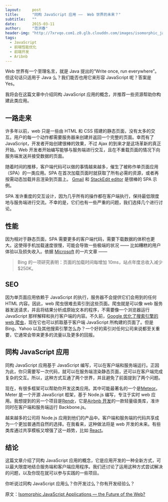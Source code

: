 ```yaml
---
layout:     post
title:      "同构 JavaScript 应用 ——  Web 世界的未来？"
subtitle:   ""
date:       2015-03-11
author:     "范洪春"
header-img: "http://7xrvqo.com1.z0.glb.clouddn.com/images/isomorphic_javascript_applications_the_future_of_the_web.b419b512.jpg"
tags:
  - JavaScript
  - 前端性能优化
  - 前端开发
  - Aribnb
---
```


Web 世界有一个至理名言，就是 Java 提出的“Write once, run everywhere”。但这句话只适用于 Java 么？我们能否也用它来形容 JavaScript 呢？答案是 Yes。

我将会在这篇文章中介绍同构 JavaScript 应用的概念，并推荐一些资源帮助你构建此类应用。

## 一路走来

许多年以前，web 只是一些由 HTML 和 CSS 搭建的静态页面，没有太多的交互。用户的每一个动作都需要服务器来创建并返回一个完整的页面。幸而有了 JavaScript，开发者开始创建很棒的效果，不过 Ajax 的到来才是这场革新的真正开始。Web 开发者开始编写能够与服务端进行交互，且在不重载页面的情况下向服务端发送并接受数据的页面。

随着时间的推移，客户端代码可以做的事情越来越多，催生了被称作单页面应用（SPA）的一类应用。SPA 在首次加载页面时就获取了所有必需的资源，或者再按需动态加载并且渲染到页面上。 [Gmail](https://mail.google.com/) 和 [StackEdit editor](https://stackedit.io/editor) 是很棒的 SPA 示例。

SPA 准许重度的交互设计，因为几乎所有的操作都在客户端执行，保持最低限度地与服务端进行交流。不幸的是，它们也有一些严重的问题，我们选择几个进行讨论。

## 性能

因为相对于静态页面，SPA 需要更多的客户端代码，需要下载数据的体积也更大。这使得手机加载速度很慢，可能会导致一些极端的状况 —— 比如糟糕的用户体验以及损失收入。依据 [Microsoft](http://blogs.msdn.com/b/ie/archive/2014/10/08/http-2-the-long-awaited-sequel.aspx) 的一片文章 ——

> Bing 的一项研究表明：页面的加载时间每增加 10ms，站点年度总收入减少 $250K。

## SEO

因为单页面应用依赖于 JavaScript 的执行，服务器不会提供它们会用到的任何 HTML 内容。因此，web 爬虫很难去索引到这些页面。爬虫就是可以像 web 服务器发送请求，并且将结果分析成原始文本的程序，不需要像一个浏览器运行 JavaScript 那样解释和执行客户端的内容。不久前，[Google 优化了搜索引擎的 web 爬虫](http://googlewebmastercentral.blogspot.co.uk/2014/05/understanding-web-pages-better.html)，现在它也可以抓取基于客户端 JavaScript 所构建的页面了。但是 Bing、Yahoo 以及其他搜索引擎怎么办？一个好的索引对任何公司来说都至关重要，它通常会带来更多的流量以及更多的回报。

## 同构 JavaScript 应用

同构 JavaScript 应用基于 JavaScript 编写，可以在客户端和服务端运行。正因为此，你只需要写一次代码，就可以在服务端渲染静态页面，还可以在客户端完成复杂的交互。所以，这种方式互通了两个世界，并且避免了前面提到了两个问题。

现在，有很多框架可以帮助你开发这类应用。其中可能最著名的一个是[Meteor](https://www.meteor.com/)。Meter 是一个开源 JavaScript 框架，基于 Node.js 编写，专注于实时 web 应用。我想提到的另一个项目是[Rendr](http://rendrjs.github.io/rendr/)，它是[Airbnb 开发](http://nerds.airbnb.com/weve-launched-our-first-nodejs-app-to-product)的一款轻量级类库，准许同时在客户端和服务端运行 Backbone.js。

越来越多的公司将 Node.js 应用到他们的产品中。客户端和服务端的代码共享成为一个更加普通而自然的选择。在我看来，这种做法将是 web 开发的未来。有些类库通过共享模板又增强了这一趋势，比如 [React](http://facebook.github.io/react/)。

## 结论

这篇文章介绍了同构 JavaScript 应用的概念，它是应用开发的一种全新方式，可以最大限度地结合服务端和客户端应用程序。我们还讨论了运用这种方式尝试解决的问题，以及你现在就可以参与实践的一些项目。

你听说过同构 JavaScript 应用么？你开发过么？你有开发经验么？

原文：[Isomorphic JavaScript Applications — the Future of the Web?](http://www.sitepoint.com/isomorphic-javascript-applications/)
